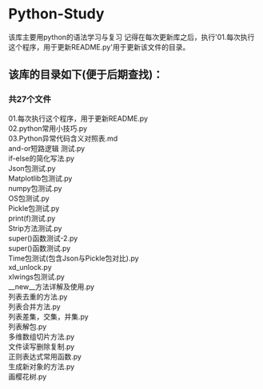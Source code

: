 # Python-Study
该库主要用python的语法学习与复习
记得在每次更新库之后，执行'01.每次执行这个程序，用于更新README.py'用于更新该文件的目录。

## 该库的目录如下(便于后期查找)：

### 共27个文件
01.每次执行这个程序，用于更新README.py   
02.python常用小技巧.py   
03.Python异常代码含义对照表.md   
and-or短路逻辑 测试.py   
if-else的简化写法.py   
Json包测试.py   
Matplotlib包测试.py   
numpy包测试.py   
OS包测试.py   
Pickle包测试.py   
print(f)测试.py   
Strip方法测试.py   
super()函数测试-2.py   
super()函数测试.py   
Time包测试(包含Json与Pickle包对比).py   
xd_unlock.py   
xlwings包测试.py   
__new__方法详解及使用.py   
列表去重的方法.py   
列表合并方法.py   
列表差集，交集，并集.py   
列表解包.py   
多维数组切片方法.py   
文件读写删除复制.py   
正则表达式常用函数.py   
生成新对象的方法.py   
画樱花树.py   
